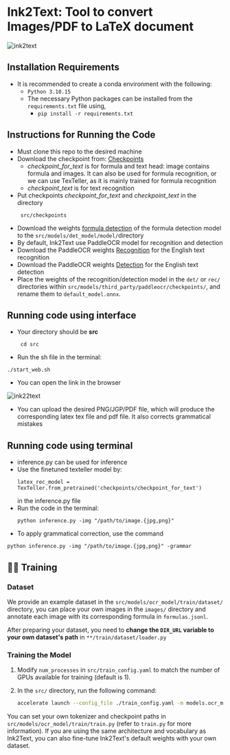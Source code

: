 # Ink2Text: Tool to convert Images/PDF to LaTeX document 

![ink2text](https://github.com/user-attachments/assets/c428e743-012b-45c6-82cf-fd8ff4d3d00d) 
## Installation Requirements
- It is recommended to create a conda environment with the following:
  - `Python 3.10.15`
  - The necessary Python packages can be installed from the `requirements.txt` file using,
    - `pip install -r requirements.txt`
## Instructions for Running the Code
- Must clone this repo to the desired machine
- Download the checkpoint from: [Checkpoints](https://drive.google.com/drive/folders/1z7MMYoh_bCl0YjJm_aPhvXf68aeOL-E0?usp=drive_link)
   - _checkpoint_for_text_ is for formula and text head: image contains formula and images. It can also be used for formula recognition, or we can use TexTeller, as it is mainly trained for formula recognition
   - _checkpoint_text_ is for text recognition
- Put checkpoints _checkpoint_for_text_ and _checkpoint_text_ in the directory
  ```
   src/checkpoints
   ```
- Download the weights [formula detection](https://drive.google.com/file/d/1aSn8nAjGXuYLI0bc1i9Qg1z4Tz0hbdY5/view?usp=drive_link) of the formula detection model to the `src/models/det_model/model/`directory
-  By default, Ink2Text use PaddleOCR model for recognition and detection
-  Download the PaddleOCR weights [Recognition](https://drive.google.com/file/d/1vEfregonJp4Wga8UWfYX7bPREXCmf7WL/view?usp=sharing) for the English text recognition 
-  Download the PaddleOCR weights [Detection](https://drive.google.com/file/d/1TqOceYNw2m92ayWg9DCCbGQ_VYV3-u5C/view?usp=drive_link) for the English text detection
-  Place the weights of the recognition/detection model in the `det/` or `rec/` directories within `src/models/third_party/paddleocr/checkpoints/`, and rename them to `default_model.onnx`.
## Running code using interface 
- Your directory should be **src**
  ```
   cd src
  ```
- Run the sh file in the terminal:
 ```
 ./start_web.sh
```
- You can open the link in the browser
  
![ink22text](https://github.com/user-attachments/assets/0777ef87-979d-4e11-86e9-d25257c9f1c3)

- You can upload the desired PNG/JGP/PDF file, which will produce the corresponding latex tex file and pdf file. It also corrects grammatical mistakes
## Running code using terminal 
- inference.py can be used for inference
- Use the finetuned texteller model by:
  ```
  latex_rec_model = TexTeller.from_pretrained('checkpoints/checkpoint_for_text')
  ```
  in the inference.py file
- Run the code in the terminal:
  ```
  python inference.py -img "/path/to/image.{jpg,png}"
  ```
- To apply grammatical correction, use the command
 ```
python inference.py -img "/path/to/image.{jpg,png}" -grammar
```

## 🏋️‍♂️ Training

### Dataset

We provide an example dataset in the `src/models/ocr_model/train/dataset/` directory, you can place your own images in the `images/` directory and annotate each image with its corresponding formula in `formulas.jsonl`.

After preparing your dataset, you need to **change the `DIR_URL` variable to your own dataset's path** in `**/train/dataset/loader.py`

### Training the Model

1. Modify `num_processes` in `src/train_config.yaml` to match the number of GPUs available for training (default is 1).
2. In the `src/` directory, run the following command:

   ```bash
   accelerate launch --config_file ./train_config.yaml -m models.ocr_model.train.train
   ```

You can set your own tokenizer and checkpoint paths in `src/models/ocr_model/train/train.py` (refer to `train.py` for more information). If you are using the same architecture and vocabulary as Ink2Text, you can also fine-tune Ink2Text's default weights with your own dataset.

